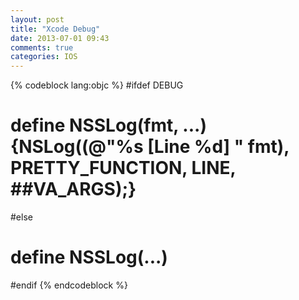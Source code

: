 ```yaml
---
layout: post
title: "Xcode Debug"
date: 2013-07-01 09:43
comments: true
categories: IOS
---
```

{% codeblock lang:objc %}
#ifdef DEBUG
#   define NSSLog(fmt, ...) {NSLog((@"%s [Line %d] " fmt), __PRETTY_FUNCTION__, __LINE__, ##__VA_ARGS__);}
#else
#   define NSSLog(...)
#endif
{% endcodeblock %}
